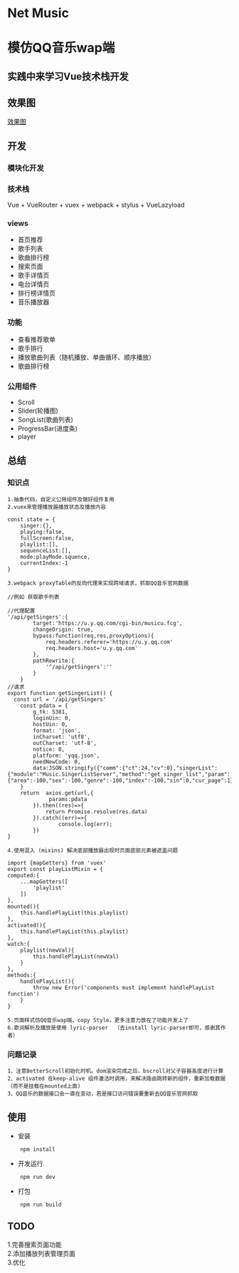 # Net Music

# 模仿QQ音乐wap端 
## 实践中来学习Vue技术栈开发

## 效果图

[效果图](https://docs.qq.com/doc/DWnJoS0tRRndNVklY) 

## 开发
### 模块化开发

### 技术栈

Vue + VueRouter + vuex + webpack + stylus + VueLazyload

### views
- 首页推荐
- 歌手列表
- 歌曲排行榜
- 搜索页面
- 歌手详情页
- 电台详情页
- 排行榜详情页
- 音乐播放器

### 功能
- 查看推荐歌单
- 歌手排行
- 播放歌曲列表（随机播放、单曲循环、顺序播放）
- 歌曲排行榜

### 公用组件
- Scroll
- Slider(轮播图)
- SongList(歌曲列表)
- ProgressBar(进度条)
- player

## 总结
### 知识点
	1.抽象代码，自定义公用组件及做好组件复用  
	2.vuex来管理播放器播放状态及播放内容  
```
const state = {
	singer:{},
	playing:false,
	fullScreen:false,
	playlist:[],
	sequenceList:[],
	mode:playMode.squence,
	currentIndex:-1
}
```  
	3.webpack proxyTable的反向代理来实现跨域请求，抓取QQ音乐官网数据  
```
//例如 获取歌手列表

//代理配置
'/api/getSingers':{
		target:'https://u.y.qq.com/cgi-bin/musicu.fcg',
		changeOrigin: true,
		bypass:function(req,res,proxyOptions){
			req.headers.referer='https://u.y.qq.com'
			req.headers.host='u.y.qq.com'
		},
		pathRewrite:{
			'^/api/getSingers':''
		}
	}
//请求
export function getSingerList() {
  const url = '/api/getSingers'
	const pdata = {
		g_tk: 5381,
		loginUin: 0,
		hostUin: 0,
		format: 'json',
		inCharset: 'utf8',
		outCharset: 'utf-8',
		notice: 0,
		platform: 'yqq.json',
		needNewCode: 0,
		data:JSON.stringify({"comm":{"ct":24,"cv":0},"singerList":{"module":"Music.SingerListServer","method":"get_singer_list","param":{"area":-100,"sex":-100,"genre":-100,"index":-100,"sin":0,"cur_page":1}}})
	}
	return	axios.get(url,{
			 params:pdata
		}).then((res)=>{
			return Promise.resolve(res.data)
		}).catch((err)=>{
				console.log(err);
		})
}

```  
	4.使用混入 (mixins) 解决底部播放器出现时页面底部元素被遮盖问题  	
```
import {mapGetters} from 'vuex'
export const playListMixin = {
computed:{
	...mapGetters([
		'playlist'
	])
},
mounted(){
	this.handlePlayList(this.playlist)
},
activated(){
	this.handlePlayList(this.playlist)
},
watch:{
	playlist(newVal){
		this.handlePlayList(newVal)
	}
},
methods:{
	handlePlayList(){
		throw new Error('components must implement handlePlayList function')
	}
}
```  
	5.页面样式仿QQ音乐wap端，copy Style，更多注意力放在了功能开发上了  
	6.歌词解析及播放是使用 lyric-parser  （去install lyric-parser即可，感谢其作者）


### 问题记录
	1、注意BetterScroll初始化时机。dom渲染完成之后，bscroll对父子容器高度进行计算  
	2、activated 在keep-alive 组件激活时调用，来解决路由跳转新的组件，重新加载数据（而不是挂载在mounted上面)  
	3、QQ音乐的数据接口会一直在变动，若是接口访问错误要重新去QQ音乐官网抓取

## 使用
* 安装  
```
	npm install  
```
* 开发运行  
```
	npm run dev  
```
* 打包  
```
	npm run build
```

## TODO

   1.完善搜索页面功能    
   2.添加播放列表管理页面  
   3.优化

